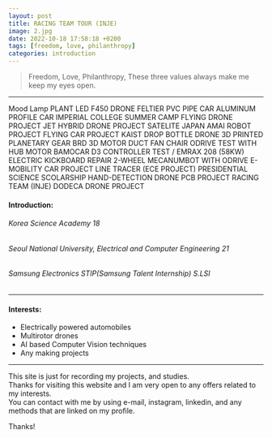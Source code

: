 ```yaml
---
layout: post
title: RACING TEAM TOUR (INJE)
image: 2.jpg
date: 2022-10-18 17:58:18 +0200
tags: [freedom, love, philanthropy]
categories: introduction
---
```

> Freedom, Love, Philanthropy, These three values always make me keep my eyes open.

***
Mood Lamp
PLANT LED
F450 DRONE
FELTIER 
PVC PIPE CAR
ALUMINUM PROFILE CAR
IMPERIAL COLLEGE SUMMER CAMP
FLYING DRONE PROJECT
JET HYBRID DRONE PROJECT
SATELITE JAPAN 
AMAI ROBOT PROJECT
FLYING CAR PROJECT KAIST
DROP BOTTLE DRONE
3D PRINTED PLANETARY GEAR
BRD 3D MOTOR 
DUCT FAN CHAIR
ODRIVE TEST WITH HUB MOTOR
BAMOCAR D3 CONTROLLER TEST / EMRAX 208 (58KW)
ELECTRIC KICKBOARD REPAIR
2-WHEEL MECANUMBOT WITH ODRIVE
E-MOBILITY CAR PROJECT 
LINE TRACER (ECE PROJECT)
PRESIDENTIAL SCIENCE SCOLARSHIP
HAND-DETECTION DRONE 
PCB PROJECT 
RACING TEAM (INJE)
DODECA DRONE PROJECT

#### Introduction:
###### Korea Science Academy 18
###### Seoul National University, Electrical and Computer Engineering 21
###### Samsung Electronics STIP(Samsung Talent Internship) S.LSI 

***

#### Interests: 

* Electrically powered automobiles
* Multirotor drones
* AI based Computer Vision techniques
* Any making projects 

***

This site is just for recording my projects, and studies. <br>
Thanks for visiting this website and I am very open to any offers related to my interests. <br>
You can contact with me by using e-mail, instagram, linkedin, and any methods that are linked on my profile. <br>

Thanks!
